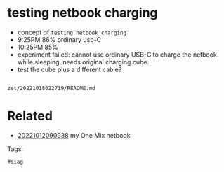 # testing netbook charging

- concept of `testing netbook charging`
- 9:25PM 86% ordinary usb-C
- 10:25PM 85%
- experiment failed: cannot use ordinary USB-C to charge the netbook while sleeping. needs original charging cube.
- test the cube plus a different cable?

```
```

` zet/20221018022719/README.md `

# Related

- [20221012090938](/zet/20221012090938/README.md) my One Mix netbook

Tags:

    #diag
